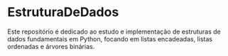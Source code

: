# EstruturaDeDados

Este repositório é dedicado ao estudo e implementação de estruturas de dados fundamentais em Python, focando em listas encadeadas, listas ordenadas e árvores binárias.
